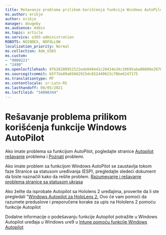 ```yaml
---
title: Rešavanje problema prilikom korišćenja funkcije Windows AutoPilot
ms.author: erikje
author: erikje
manager: dougeby
ms.audience: Admin
ms.topic: article
ms.service: o365-administration
ROBOTS: NOINDEX, NOFOLLOW
localization_priority: Normal
ms.collection: Adm_O365
ms.custom:
- "9000221"
- "2490"
ms.openlocfilehash: 8fb28280952522ede040441c20434e34c19695aba00889e2978ed98ef1544819
ms.sourcegitcommit: b5f7da89a650d2915dc652449623c78be6247175
ms.translationtype: MT
ms.contentlocale: sr-Latn-RS
ms.lasthandoff: 08/05/2021
ms.locfileid: "54008344"
---
```

# <a name="troubleshoot-issues-when-using-windows-autopilot"></a>Rešavanje problema prilikom korišćenja funkcije Windows AutoPilot

Ako imate problema sa funkcijom AutoPilot, pogledajte stranice [Autopilot rešavanje](https://docs.microsoft.com/windows/deployment/windows-autopilot/troubleshooting) problema i [Poznati](https://docs.microsoft.com/windows/deployment/windows-autopilot/known-issues) problemi.

Ako imate problem sa funkcijom Windows AutoPilot se zaustavlja tokom faze Stranice sa statusom uređivanja (ESP), pregledajte sledeći dokument da biste naznačili kako da rešite problem. [Razumevanje i rešavanje problema stranice sa statusom ukrasa](https://docs.microsoft.com/troubleshoot/mem/intune/understand-troubleshoot-esp)

Ako želite da isprobate Autopilot sa Hololens 2 uređajima, proverite da li ste pregledali "[Windows Autopilot za HoloLens 2.](https://docs.microsoft.com/hololens/hololens2-autopilot) Ovo će vam pomoći da razumete preduslove i preporučene korake za upis na Hololens 2 pomoću funkcije Autopilot  

Dodatne informacije o podešavanju funkcije Autopilot potražite u Windows Autopilot uređaja u Windows ure9 u [Intune pomoću funkcije Windows Autopilot](https://docs.microsoft.com/intune/enrollment/enrollment-autopilot)